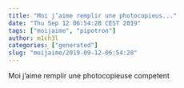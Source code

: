 ```yaml
---
title: "Moi j’aime remplir une photocopieus..."
date: "Thu Sep 12 06:54:28 CEST 2019"
tags: ["moijaime", "pipotron"]
author: m1ch3l
categories: ["generated"]
slug: "moijaime/2019-09-12-06:54:28"
---
```


Moi j’aime remplir une photocopieuse competent
